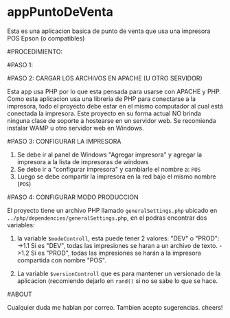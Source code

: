 # appPuntoDeVenta
Esta es una aplicacion basica de punto de venta que usa una impresora POS Epson (o compatibles)

#PROCEDIMIENTO:

#PASO 1: 

#PASO 2: CARGAR LOS ARCHIVOS EN APACHE (U OTRO SERVIDOR)

Esta app usa PHP por lo que esta pensada para usarse con APACHE y PHP.
Como esta aplicacion usa una libreria de PHP para conectarse a la impresora, todo el proyecto debe estar en el mismo computador al cual está conectada la impresora. Este proyecto en su forma actual NO brinda ninguna clase de soporte a hostearse en un servidor web.
Se recomienda instalar WAMP u otro servidor web en Windows.

#PASO 3: CONFIGURAR LA IMPRESORA
1. Se debe ir al panel de Windows "Agregar impresora" y agregar la impresora a la lista de impresoras de windows
2. Se debe ir a "configurar impresora" y cambiarle el nombre a: `POS`
3. Luego se debe compartir la impresora en la red bajo el mismo nombre (`POS`)

#PASO 4: CONFIGURAR MODO PRODUCCION

El proyecto tiene un archivo PHP llamado `generalSettings.php` ubicado en `../php/dependencies/generalSettings.php`, en el podras encontrar dos variables:
1. la variable `$modeControll`, esta puede tener 2 valores: "DEV" o "PROD": 
->1.1 Si es "DEV", todas las impresiones se haran a un archivo de texto. 
->1.2 Si es "PROD", todas las impresiones se harán a la impresora compartida con nombre "POS".

2. La variable `$versionControll` que es para mantener un versionado de la aplicacion (recomiendo dejarlo en `rand()` si no se sabe lo que se hace.

#ABOUT

Cualquier duda me hablan por correo.
Tambien acepto sugerencias. cheers!
